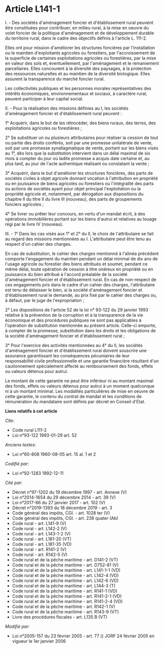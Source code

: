 # Article L141-1

I. - Des sociétés d'aménagement foncier et d'établissement rural peuvent être constituées pour contribuer, en milieu rural, à
la mise en oeuvre du volet foncier de la politique d'aménagement et de développement durable du territoire rural, dans le
cadre des objectifs définis à l'article L. 111-2.

Elles ont pour mission d'améliorer les structures foncières par l'installation ou le maintien d'exploitants agricoles ou
forestiers, par l'accroissement de la superficie de certaines exploitations agricoles ou forestières, par la mise en valeur
des sols et, éventuellement, par l'aménagement et le remaniement parcellaires. Elles concourent à la diversité des paysages,
à la protection des ressources naturelles et au maintien de la diversité biologique. Elles assurent la transparence du marché
foncier rural.

Les collectivités publiques et les personnes morales représentatives des intérêts économiques, environnementaux et sociaux, à
caractère rural, peuvent participer à leur capital social.

II. - Pour la réalisation des missions définies au I, les sociétés d'aménagement foncier et d'établissement rural peuvent :

1° Acquérir, dans le but de les rétrocéder, des biens ruraux, des terres, des exploitations agricoles ou forestières ;

2° Se substituer un ou plusieurs attributaires pour réaliser la cession de tout ou partie des droits conférés, soit par une
promesse unilatérale de vente, soit par une promesse synallagmatique de vente, portant sur les biens visés au 1°, dès lors
que la substitution intervient dans un délai maximal de six mois à compter du jour où ladite promesse a acquis date certaine
et, au plus tard, au jour de l'acte authentique réalisant ou constatant la vente ;

3° Acquérir, dans le but d'améliorer les structures foncières, des parts de sociétés civiles à objet agricole donnant
vocation à l'attribution en propriété ou en jouissance de biens agricoles ou forestiers ou l'intégralité des parts ou actions
de sociétés ayant pour objet principal l'exploitation ou la propriété agricole et, notamment, par dérogation aux dispositions
du chapitre II du titre II du livre III (nouveau), des parts de groupements fonciers agricoles ;

4° Se livrer ou prêter leur concours, en vertu d'un mandat écrit, à des opérations immobilières portant sur les biens
d'autrui et relatives au louage régi par le livre IV (nouveau).

III. - 1° Dans les cas visés aux 1° et 2° du II, le choix de l'attributaire se fait au regard des missions mentionnées au I.
L'attributaire peut être tenu au respect d'un cahier des charges.

En cas de substitution, le cahier des charges mentionné à l'alinéa précédent comporte l'engagement du maintien pendant un
délai minimal de dix ans de l'usage agricole ou forestier des biens attribués et soumet, pendant ce même délai, toute
opération de cession à titre onéreux en propriété ou en jouissance du bien attribué à l'accord préalable de la société
d'aménagement foncier et d'établissement rural. En cas de non-respect de ces engagements pris dans le cadre d'un cahier des
charges, l'attributaire est tenu de délaisser le bien, si la société d'aménagement foncier et d'établissement rural le
demande, au prix fixé par le cahier des charges ou, à défaut, par le juge de l'expropriation ;

2° Les dispositions de l'article 52 de la loi n° 93-122 du 29 janvier 1993 relative à la prévention de la corruption et à la
transparence de la vie économique et des procédures publiques ne sont pas applicables à l'opération de substitution
mentionnée au présent article. Celle-ci emporte, à compter de la promesse, substitution dans les droits et les obligations de
la société d'aménagement foncier et d'établissement rural ;

3° Pour l'exercice des activités mentionnées au 4° du II, les sociétés d'aménagement foncier et d'établissement rural doivent
souscrire une assurance garantissant les conséquences pécuniaires de leur responsabilité civile professionnelle et une
garantie financière résultant d'un cautionnement spécialement affecté au remboursement des fonds, effets ou valeurs détenus
pour autrui.

Le montant de cette garantie ne peut être inférieur ni au montant maximal des fonds, effets ou valeurs détenus pour autrui à
un moment quelconque ni à un montant minimal. Les modalités particulières de mise en oeuvre de cette garantie, le contenu du
contrat de mandat et les conditions de rémunération du mandataire sont définis par décret en Conseil d'Etat.

**Liens relatifs à cet article**

_Cite_:

  - Code rural L111-2
  - Loi n°93-122 1993-01-29 art. 52

_Anciens textes_:

  - Loi n°60-808 1960-08-05 art. 15 al. 1 et 2

_Codifié par_:

  - Loi n°92-1283 1992-12-11

_Cité par_:

  - Décret n°97-1202 du 19 décembre 1997 - art. Annexe (V)
  - Loi n°2014-1654 du 29 décembre 2014 - art. 39 (V)
  - Loi n°2017-86 du 27 janvier 2017 - art. 102 (V)
  - Décret n°2019-1393 du 18 décembre 2019 - art. 3
  - Code général des impôts, CGI. - art. 1028 ter (V)
  - Code général des impôts, CGI. - art. 238 quater (Ab)
  - Code rural - art. L141-9 (V)
  - Code rural - art. L142-2 (V)
  - Code rural - art. L143-1-2 (V)
  - Code rural - art. L181-20 (VT)
  - Code rural - art. L181-35 (VD)
  - Code rural - art. R141-2 (V)
  - Code rural - art. R142-5 (V)
  - Code rural et de la pêche maritime - art. D141-2 (VT)
  - Code rural et de la pêche maritime - art. D752-81 (V)
  - Code rural et de la pêche maritime - art. L141-1-1 (VD)
  - Code rural et de la pêche maritime - art. L142-4 (VD)
  - Code rural et de la pêche maritime - art. L142-6 (VD)
  - Code rural et de la pêche maritime - art. L144-3 (T)
  - Code rural et de la pêche maritime - art. R141-1 (VD)
  - Code rural et de la pêche maritime - art. R141-2-1 (VD)
  - Code rural et de la pêche maritime - art. R141-2-4 (VD)
  - Code rural et de la pêche maritime - art. R142-1 (V)
  - Code rural et de la pêche maritime - art. R143-9 (VT)
  - Livre des procédures fiscales - art. L135 B (VT)

_Modifié par_:

  - Loi n°2005-157 du 23 février 2005 - art. 77 () JORF 24 février 2005 en vigueur le 1er janvier 2006
